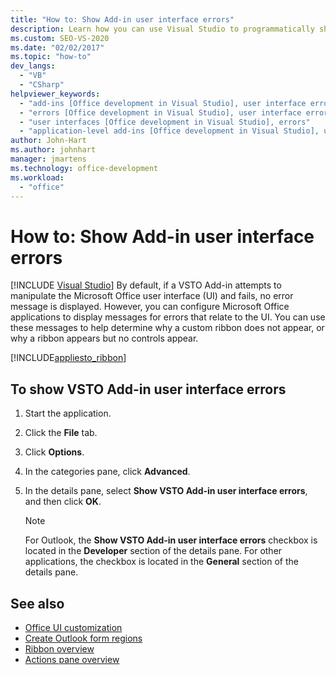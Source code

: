 ```yaml
---
title: "How to: Show Add-in user interface errors"
description: Learn how you can use Visual Studio to programmatically show VTSO Add-in user interface errors in Microsoft Office applications.
ms.custom: SEO-VS-2020
ms.date: "02/02/2017"
ms.topic: "how-to"
dev_langs:
  - "VB"
  - "CSharp"
helpviewer_keywords:
  - "add-ins [Office development in Visual Studio], user interface errors"
  - "errors [Office development in Visual Studio], user interface errors"
  - "user interfaces [Office development in Visual Studio], errors"
  - "application-level add-ins [Office development in Visual Studio], user interface errors"
author: John-Hart
ms.author: johnhart
manager: jmartens
ms.technology: office-development
ms.workload:
  - "office"
---
```

# How to: Show Add-in user interface errors

 [!INCLUDE [Visual Studio](~/includes/applies-to-version/vs-not-mac.md)]
  By default, if a VSTO Add-in attempts to manipulate the Microsoft Office user interface (UI) and fails, no error message is displayed. However, you can configure Microsoft Office applications to display messages for errors that relate to the UI. You can use these messages to help determine why a custom ribbon does not appear, or why a ribbon appears but no controls appear.

 [!INCLUDE[appliesto_ribbon](../vsto/includes/appliesto-ribbon-md.md)]

## To show VSTO Add-in user interface errors

1. Start the application.

2. Click the **File** tab.

3. Click **Options**.

4. In the categories pane, click **Advanced**.

5. In the details pane, select **Show VSTO Add-in user interface errors**, and then click **OK**.

    > [!NOTE]
    > For Outlook, the **Show VSTO Add-in user interface errors** checkbox is located in the **Developer** section of the details pane. For other applications, the checkbox is located in the **General** section of the details pane.

## See also
- [Office UI customization](../vsto/office-ui-customization.md)
- [Create Outlook form regions](../vsto/creating-outlook-form-regions.md)
- [Ribbon overview](../vsto/ribbon-overview.md)
- [Actions pane overview](../vsto/actions-pane-overview.md)
